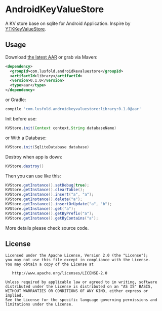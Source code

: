 AndroidKeyValueStore
======

A KV store base on sqlite for Android Application. Inspire by [YTKKeyValueStore][1].

Usage
--------

Download [the latest AAR][0] or grab via Maven:
```xml
<dependency>
  <groupId>com.lusfold.androidkevaluestore</groupId>
  <artifactId>library</artifactId>
  <version>0.1.0</version>
  <type>aar</type>
</dependency>
```
or Gradle:
```groovy
compile 'com.lusfold.androidkeyvaluestore:library:0.1.0@aar'
```

Init before use:  

```java  
KVStore.init(Context context,String databaseName)  
```  

or With a Database:  

```java
KVStore.init(SqliteDatabase database)
```  

Destroy when app is down:  
```java  
KVStore.destroy()  
```  

Then you can use like this:
```java
KVStore.getInstance().setDebug(true);  
KVStore.getInstance().clearTable();  
KVStore.getInstance().insert("a", "a");  
KVStore.getInstance().delete("a");  
KVStore.getInstance().insertOrUpdate("a", "b");  
KVStore.getInstance().get("a");  
KVStore.getInstance().getByPrefix("a");  
KVStore.getInstance().getByContains("a");  
```  

More details please check source code.

License
-------

    Licensed under the Apache License, Version 2.0 (the "License");
    you may not use this file except in compliance with the License.
    You may obtain a copy of the License at

       http://www.apache.org/licenses/LICENSE-2.0

    Unless required by applicable law or agreed to in writing, software
    distributed under the License is distributed on an "AS IS" BASIS,
    WITHOUT WARRANTIES OR CONDITIONS OF ANY KIND, either express or implied.
    See the License for the specific language governing permissions and
    limitations under the License.


 [0]: https://bintray.com/artifact/download/lusfold/maven/com/lusfold/androidkeyvaluestore/library/0.1.0/library-0.1.0.aar
 [1]: https://github.com/yuantiku/YTKKeyValueStore
